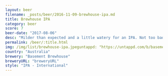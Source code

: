 ```yaml
---
layout: beer
filename: _posts/beer/2016-11-09-brewhouse-ipa.md
title: Brewhouse IPA
category: beer
score: 7
beer-date: "2017-08-06"
desc: "Milder than expected and a little watery for an IPA. Not too bad"
permalink: /beer/:title.html
img: /img/list/brewhouse-ipa.jpeguntappd: "https://untappd.com/b/basement-brewhouse-ipa/2132204"
country: "Australia"
brewery: "Basement Brewhouse"
breweryURL: "breweryURL"
style: "IPA - International"
---
```

